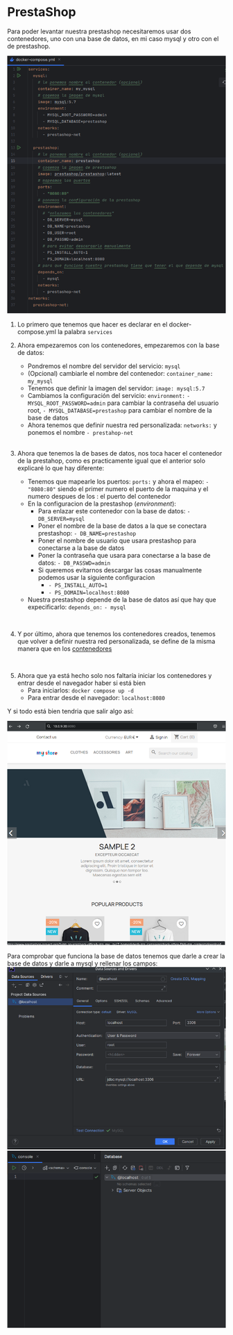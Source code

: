 # PrestaShop
Para poder levantar nuestra prestashop necesitaremos usar dos contenedores, uno con una base de datos, en mi caso mysql y otro con el de prestashop.

![dockercompose](image/dockercompose.png)

1. Lo primero que tenemos que hacer es declarar en el docker-compose.yml la palabra `services`
2. Ahora empezaremos con los contenedores, empezaremos con la base de datos:
   + Pondremos el nombre del servidor del servicio: `mysql`
   + (Opcional) cambiarle el nombre del contenedor: `container_name: my_mysql`
   + Tenemos que definir la imagen del servidor: `image: mysql:5.7`
   + Cambiamos la configuración del servicio: `environment:`
     `- MYSQL_ROOT_PASSWORD=admin` para cambiar la contraseña del usuario root,
     `- MYSQL_DATABASE=prestashop` para cambiar el nombre de la base de datos
   + <a name="enlace"></a>Ahora tenemos que definir nuestra red personalizada: `networks:` y ponemos el nombre `- prestahop-net`

   <br>
   
3. Ahora que tenemos la de bases de datos, nos toca hacer el contenedor de la prestahop, como es practicamente igual que el anterior solo explicaré lo que hay diferente:
   + Tenemos que mapearle los puertos: `ports:` y ahora el mapeo: `- "8080:80"` siendo el primer numero el puerto de la maquina y el numero despues de los : el puerto del contenedor
   + En la configuracion de la prestashop (_environment_):
     + Para enlazar este contenedor con la base de datos: `- DB_SERVER=mysql`
     + Poner el nombre de la base de datos a la que se conectara prestashop: `- DB_NAME=prestashop`
     + Poner el nombre de usuario que usara prestashop para conectarse a la base de datos
     + Poner la contraseña que usara para conectarse a la base de datos: `- DB_PASSWD=admin`
     + Si queremos evitarnos descargar las cosas manualmente podemos usar la siguiente configuracion
       + `- PS_INSTALL_AUTO=1`
       + `- PS_DOMAIN=localhost:8080`
   + Nuestra prestashop depende de la base de datos así que hay que expecificarlo: `depends_on:` `- mysql`

<br>

4. Y por último, ahora que tenemos los contenedores creados, tenemos que volver a definir nuestra red personalizada, se define de la misma manera que en los [contenedores](#enlace)

<br>

5. Ahora que ya está hecho solo nos faltaría iniciar los contenedores y entrar desde el navegador haber si está bien
    + Para iniciarlos: `docker compose up -d`
    + Para entrar desde el navegador: `localhost:8080`

    
Y si todo está bien tendria que salir algo así:

![imagenPrestaShop](image/prestashop.png)


Para comprobar que funciona la base de datos tenemos que darle a crear la base de datos y darle a mysql y rellenar los campos:
![imagen1](image/mysql1.png)
![imagen2](image/mysql2.png)
